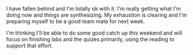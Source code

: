 I have fallen behind and I'm totally ok with it. I'm really getting what I'm doing now and things are synthesizing. My exhaustion is clearing and I'm preparing myself to be a good team mate for next week.

I'm thinking I'll be able to do some good catch up this weekend and will focus on finishing labs and the quizes primarily, using the reading to support that effort. 
